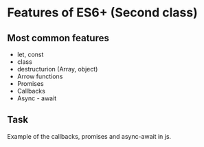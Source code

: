 # Features of ES6+ (Second class)

## Most common features

- let, const
- class
- destructurion (Array, object)
- Arrow functions
- Promises
- Callbacks
- Async - await

## Task

Example of the callbacks, promises and async-await in js.
